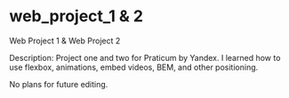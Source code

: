 # web_project_1 & 2

Web Project 1 & Web Project 2 

Description: Project one and two for Praticum by Yandex. I learned how to use flexbox, animations, embed videos, BEM, and other positioning.

No plans for future editing. 
